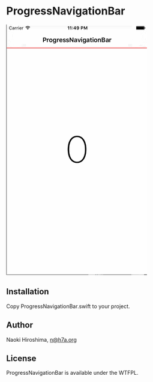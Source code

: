 # ProgressNavigationBar

[![](https://raw.githubusercontent.com/nh7a/ProgressNavigationBar/master/pnavbar.gif)](https://raw.githubusercontent.com/nh7a/ProgressNavigationBar/master/pnavbar.gif)

## Installation

Copy ProgressNavigationBar.swift to your project.

## Author

Naoki Hiroshima, n@h7a.org

## License

ProgressNavigationBar is available under the WTFPL.
